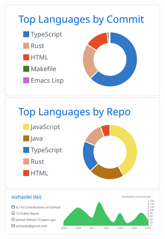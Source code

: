 [![](https://raw.githubusercontent.com/oizhaolei/oizhaolei/master/profile-summary-card-output/github/2-most-commit-language.svg)](https://github.com/vn7n24fzkq/github-profile-summary-cards)[![](https://raw.githubusercontent.com/oizhaolei/oizhaolei/master/profile-summary-card-output/github/1-repos-per-language.svg)](https://github.com/vn7n24fzkq/github-profile-summary-cards) 
[![](https://raw.githubusercontent.com/oizhaolei/oizhaolei/master/profile-summary-card-output/github/0-profile-details.svg)](https://github.com/vn7n24fzkq/github-profile-summary-cards)
